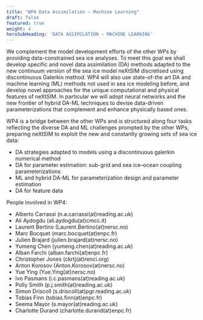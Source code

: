 ```yaml
---
title: "WP4 Data Assimilation — Machine Learning"
draft: false
featured: true
weight: 4
heroSubHeading: 'DATA ASSIMILATION — MACHINE LEARNING'
---
```



We complement the model development efforts of the other WPs by providing data-constrained sea ice analyses.
To meet this goal we shall develop specific and novel data assimilation (DA) methods adapted to the new continuum version of the sea ice model neXtSIM discretised using discontinuous Galerkin method. WP4 will also use state-of-the art DA and machine learning (ML) methods not used in sea ice modeling before, and develop novel approaches for the unique computational and physical features of neXtSIM. In particular we will adopt neural networks and the new frontier of hybrid DA-ML techniques to devise data-driven parameterizations that complement and enhance physically based ones.

WP4 is a bridge between the other WPs and is structured along four tasks reflecting the diverse DA and ML challenges prompted by the other WPs, preparing neXtSIM to exploit the new and constantly growing sets of sea ice data:

 - DA strategies adapted to models using a discontinuous galerkin numerical method
 - DA for parameter estimation: sub-grid and sea ice–ocean coupling parameterizations
 - ML and hybrid DA-ML for parameterization design and parameter estimation
 - DA for feature data

People involved in WP4:

 - Alberto Carrassi (n.a.carrassi(at)reading.ac.uk)
 - Ali Aydogdu (ali.aydogdu(at)cmcc.it)
 - Laurent Bertino (Laurent.Bertino(at)nersc.no)
 - Marc Bocquet (marc.bocquet(at)enpc.fr)
 - Julien Brajard (julien.brajard(at)nersc.no)
 - Yumeng Chen (yumeng.chen(at)reading.ac.uk)
 - Alban Farchi (alban.farchi(at)enpc.fr)
 - Christopher Jones (ckrtj(at)renci.org)
 - Anton Korosov (Anton.Korosov(at)nersc.no)
 - Yue Ying (Yue.Ying(at)nersc.no)
 - Ivo Pasmans (i.c.pasmans(at)reading.ac.uk)
 - Polly Smith (p.j.smith(at)reading.ac.uk)
 - Simon Driscoll (s.driscoll(at)pgr.reading.ac.uk)
 - Tobias Finn (tobias.finn(at)enpc.fr)
 - Seema Mayor (s.mayor(at)reading.ac.uk)
 - Charlotte Durand (charlotte.durand(at)enpc.fr)
